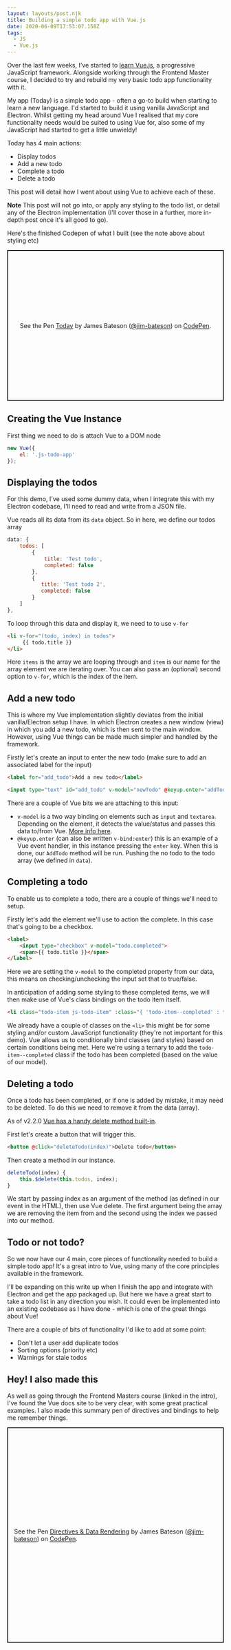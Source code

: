 ```yaml
---
layout: layouts/post.njk
title: Building a simple todo app with Vue.js
date: 2020-06-09T17:53:07.158Z
tags:
  - JS
  - Vue.js
---
```

 Over the last few weeks, I’ve started to [learn Vue.js](https://frontendmasters.com/learn/vue/), a progressive JavaScript framework. Alongside working through the Frontend Master course, I decided to try and rebuild my very basic todo app functionality with it.

My app (Today) is a simple todo app - often a go-to build when starting to learn a new language. I'd started to build it using vanilla JavaScript and Electron. Whilst getting my head around Vue I realised that my core functionality needs would be suited to using Vue for, also some of my JavaScript had started to get a little unwieldy!

Today has 4 main actions:

* Display todos
* Add a new todo
* Complete a todo
* Delete a todo

This post will detail how I went about using Vue to achieve each of these.

<p class="post-note"><strong>Note</strong> This post will not go into, or apply any styling to the todo list, or detail any of the Electron implementation (I'll cover those in a further, more in-depth post once it's all good to go).</p>

Here's the finished Codepen of what I built (see the note above about styling etc)

<p class="codepen" data-height="350" data-theme-id="dark" data-default-tab="html,result" data-user="jim-bateson" data-slug-hash="bGEGmBx" style="height: 350px; box-sizing: border-box; display: flex; align-items: center; justify-content: center; border: 2px solid; margin: 1em 0; padding: 1em;" data-pen-title="Today">
  <span>See the Pen <a href="https://codepen.io/jim-bateson/pen/bGEGmBx">
  Today</a> by James Bateson (<a href="https://codepen.io/jim-bateson">@jim-bateson</a>)
  on <a href="https://codepen.io">CodePen</a>.</span>
</p>
<script async src="https://static.codepen.io/assets/embed/ei.js"></script>

<h2>Creating the Vue Instance</h2>

First thing we need to do is attach Vue to a DOM node

```javascript
new Vue({
	el: '.js-todo-app'
});
```

<h2>Displaying the todos</h2>

For this demo, I've used some dummy data, when I integrate this with my Electron codebase, I'll need to read and write from a JSON file.

Vue reads all its data from its `data` object. So in here, we define our todos array

```javascript
data: {
	todos: [
	    {
		    title: 'Test todo',
		    completed: false
	    },
	    {
		   title: 'Test todo 2',
		   completed: false
	    }
	]
},
```

To loop through this data and display it, we need to to use `v-for`

```html
<li v-for="(todo, index) in todos">
     {{ todo.title }}
</li>
```

Here `items` is the array we are looping through and `item` is our name for the array element we are iterating over. You can also pass an (optional) second option to `v-for`, which is the index of the item.

<h2>Add a new todo</h2>

This is where my Vue implementation slightly deviates from the initial vanilla/Electron setup I have. In which Electron creates a new window (view) in which you add a new todo, which is then sent to the main window. However, using Vue things can be made much simpler and handled by the framework.

Firstly let's create an input to enter the new todo (make sure to add an associated label for the input)

```html
<label for="add_todo">Add a new todo</label>

<input type="text" id="add_todo" v-model="newTodo" @keyup.enter="addTodo" name="add_todo" placeholder="Today I want to...">
```
There are a couple of Vue bits we are attaching to this input:

* `v-model` is a two way binding on elements such as `input` and `textarea`. Depending on the element, it detects the value/status and passes this data to/from Vue. [More info here](https://vuejs.org/v2/guide/forms.html).
* `@keyup.enter` (can also be written `v-bind:enter`) this is an example of a Vue event handler, in this instance pressing the `enter` key. When this is done, our `AddTodo` method will be run. Pushing the no todo to the todo array (we defined in `data`).

<h2>Completing a todo</h2>

To enable us to complete a todo, there are a couple of things we'll need to setup.

Firstly let's add the element we'll use to action the complete. In this case that's going to be a checkbox.

``` html
<label>
    <input type="checkbox" v-model="todo.completed">
    <span>{{ todo.title }}</span>
</label>
```

Here we are setting the `v-model` to the completed property from our data, this means on checking/unchecking the input set that to true/false.

In anticipation of adding some styling to these completed items, we will then make use of Vue's class bindings on the todo item itself.

``` html
<li class="todo-item js-todo-item" :class="{ 'todo-item--completed' : todo.completed }">...</li>
```

We already have a couple of classes on the `<li>` this might be for some styling and/or custom JavaScript functionality (they're not important for this demo). Vue allows us to conditionally bind classes (and styles) based on certain conditions being met. Here we're using a ternary to add the `todo-item--completed` class if the todo has been completed (based on the value of our model).


<h2>Deleting a todo</h2>

Once a todo has been completed, or if one is added by mistake, it may need to be deleted. To do this we need to remove it from the data (array).

As of v2.2.0 [Vue has a handy delete method built-in](https://vuejs.org/v2/api/#Vue-delete).

First let's create a button that will trigger this.

``` html
<button @click="deleteTodo(index)">Delete todo</button>
```

Then create a method in our instance.

``` javascript
deleteTodo(index) {
    this.$delete(this.todos, index);
}
```

We start by passing index as an argument of the method (as defined in our event in the HTML), then use Vue delete. The first argument being the array we are removing the item from and the second using the index we passed into our method.

<h2>Todo or not todo?</h2>

So we now have our 4 main, core pieces of functionality needed to build a simple todo app! It's a great intro to Vue, using many of the core principles available in the framework.

I'll be expanding on this write up when I finish the app and integrate with Electron and get the app packaged up. But here we have a great start to take a todo list in any direction you wish. It could even be implemented into an existing codebase as I have done - which is one of the great things about Vue!

There are a couple of bits of functionality I'd like to add at some point:

* Don't let a user add duplicate todos
* Sorting options (priority etc)
* Warnings for stale todos

<h2>Hey! I also made this</h2>

As well as going through the Frontend Masters course (linked in the intro), I've found the Vue docs site to be very clear, with some great practical examples. I also made this summary pen of directives and bindings to help me remember things.

<p class="codepen" data-height=""500 data-theme-id="dark" data-default-tab="html,result" data-user="jim-bateson" data-slug-hash="wvKYJLE" style="height: 500px; box-sizing: border-box; display: flex; align-items: center; justify-content: center; border: 2px solid; margin: 1em 0; padding: 1em;" data-pen-title="Directives &amp;amp; Data Rendering">
  <span>See the Pen <a href="https://codepen.io/jim-bateson/pen/wvKYJLE">
  Directives &amp; Data Rendering</a> by James Bateson (<a href="https://codepen.io/jim-bateson">@jim-bateson</a>)
  on <a href="https://codepen.io">CodePen</a>.</span>
</p>
<script async src="https://static.codepen.io/assets/embed/ei.js"></script>